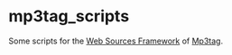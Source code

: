 # mp3tag_scripts

Some scripts for the [Web Sources Framework](http://forums.mp3tag.de/index.php?showtopic=1794) of [Mp3tag](http://www.mp3tag.de/en/index.html).
